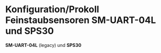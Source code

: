 # Konfiguration/Prokoll Feinstaubsensoren SM-UART-04L und SPS30

**SM-UART-04L** (legacy) und **SPS30**

